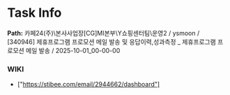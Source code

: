 # Task Info

**Path:** 카페24(주)\본사사업장\[CG]MI본부\Y쇼핑센터팀\운영2 / ysmoon / [340946] 제휴프로그램 프로모션 메일 발송 및 응답이력,성과측정 _ 제휴프로그램 프로모션 메일 발송 / 2025-10-01_00-00-00

### WIKI
- ["https://stibee.com/email/2944662/dashboard"]

